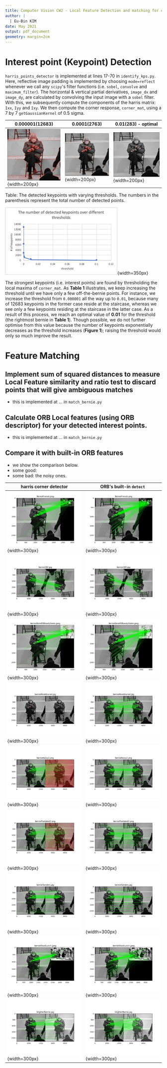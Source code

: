 ```yaml
---
title: Computer Vision CW2 - Local Feature Detection and matching for object recognition
author: | 
  | Eu-Bin KIM
date: May 2021
output: pdf_document
geometry: margin=2cm
---
```



# Interest point (Keypoint) Detection

`harris_points_detector` is implemented at lines 17-70 in `identify_kps.py`.  Here,
reflective image padding is implemented by choosing `mode=reflect` whenever we call any `scipy`'s 
filter functions (i.e. `sobel`, `convolve` and `maximum_filter`). The horizontal &
vertical partial derivatives, `image_dx`  and `image_dy`, are calculated by convolving the input image with
a `sobel` filter. With this, we subsequently compute the components of the harris matrix: `Ixx`, `Iyy` and `Ixy`.
We then compute the corner response, `corner_mat`,  using a 7 by 7 `getGaussianKernel` of 0.5 sigma.

0.000001(12683) | 0.0001(2763) | **0.01(283)** - optimal
--- | --- | ---
![](../.logs_images/35c8c4bd.png){width=200px} | ![](../.logs_images/b12271ae.png){width=200px} | ![](../.logs_images/009de12b.png){width=200px}

Table: The detected keypoints with varying thresholds. The numbers in the parenthesis represent the total number of detected points.

![The number of detected keypoints with varying threshold. ](.report_images/627a4247.png){width=350px}


The strongest keypoints (i.e. interest points) are found by thresholding the local maxima of `corner_mat`.
As **Table 1** illustrates, we keep increasing the threshold until we have only a few off-the-bernie points. For instance,
we increase the threshold from `0.000001` all the way up to `0.01`, because many of 12683 keypoints in the former case
reside at the staircase, whereas we see only a few keypoints residing at the staircase in the latter case. As a result of this process,
we reach an optimal value of **0.01** for the threshold (the rightmost bernie in **Table 1**). Though possible, we do not further optimise 
from this value because the number of keypoints exponentially decreases as the threshold increases (**Figure 1**);
raising the threshold would only so much improve the result.

# Feature Matching


## Implement sum of squared distances to measure Local Feature similarity and ratio test to discard points that will give ambiguous matches 
- this is implemented at ... in `match_bernie.py`


## Calculate ORB Local features (using ORB descriptor) for your detected interest points.
- this is implemented at ... in `match_bernie.py`

## Compare it with built-in ORB features 
- we show the comparison below.
- some good: 
- some bad: the noisy ones.

harris corner detector | ORB's built-in `detect`
--- | ---
![](../.logs_images/f75eef27.png){width=300px} | ![](../.logs_images/cd9953a2.png){width=300px}
 ![](../.logs_images/0023038d.png){width=300px} | ![](../.logs_images/dd05ba3b.png){width=300px}
 ![](../.logs_images/76abf955.png){width=300px} | ![](../.logs_images/4b0fb639.png){width=300px} 
 ![](../.logs_images/7a7c5351.png){width=300px} |  ![](../.logs_images/2765a6ca.png){width=300px}
![](../.logs_images/c65430b4.png){width=300px} | ![](../.logs_images/e92a03a0.png){width=300px}
![](../.logs_images/dbd0c378.png){width=300px} |  ![](../.logs_images/1d7911c2.png){width=300px}
 ![](../.logs_images/6b7759e4.png){width=300px} |  ![](../.logs_images/5b45cd3b.png){width=300px}
![](../.logs_images/f6679664.png){width=300px} | ![](../.logs_images/87cc68ca.png){width=300px}
 ![](../.logs_images/9d8a512a.png){width=300px} | ![](../.logs_images/dba42e5d.png){width=300px}


